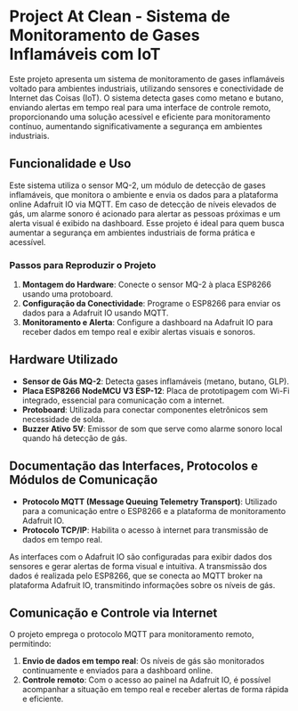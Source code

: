 # Project At Clean - Sistema de Monitoramento de Gases Inflamáveis com IoT

Este projeto apresenta um sistema de monitoramento de gases inflamáveis voltado para ambientes industriais, utilizando sensores e conectividade de Internet das Coisas (IoT). O sistema detecta gases como metano e butano, enviando alertas em tempo real para uma interface de controle remoto, proporcionando uma solução acessível e eficiente para monitoramento contínuo, aumentando significativamente a segurança em ambientes industriais.

## Funcionalidade e Uso

Este sistema utiliza o sensor MQ-2, um módulo de detecção de gases inflamáveis, que monitora o ambiente e envia os dados para a plataforma online Adafruit IO via MQTT. Em caso de detecção de níveis elevados de gás, um alarme sonoro é acionado para alertar as pessoas próximas e um alerta visual é exibido na dashboard. Esse projeto é ideal para quem busca aumentar a segurança em ambientes industriais de forma prática e acessível.

### Passos para Reproduzir o Projeto

1. **Montagem do Hardware**: Conecte o sensor MQ-2 à placa ESP8266 usando uma protoboard.
2. **Configuração da Conectividade**: Programe o ESP8266 para enviar os dados para a Adafruit IO usando MQTT.
3. **Monitoramento e Alerta**: Configure a dashboard na Adafruit IO para receber dados em tempo real e exibir alertas visuais e sonoros.

## Hardware Utilizado

- **Sensor de Gás MQ-2**: Detecta gases inflamáveis (metano, butano, GLP).
- **Placa ESP8266 NodeMCU V3 ESP-12**: Placa de prototipagem com Wi-Fi integrado, essencial para comunicação com a internet.
- **Protoboard**: Utilizada para conectar componentes eletrônicos sem necessidade de solda.
- **Buzzer Ativo 5V**: Emissor de som que serve como alarme sonoro local quando há detecção de gás.

## Documentação das Interfaces, Protocolos e Módulos de Comunicação

- **Protocolo MQTT (Message Queuing Telemetry Transport)**: Utilizado para a comunicação entre o ESP8266 e a plataforma de monitoramento Adafruit IO.
- **Protocolo TCP/IP**: Habilita o acesso à internet para transmissão de dados em tempo real.

As interfaces com o Adafruit IO são configuradas para exibir dados dos sensores e gerar alertas de forma visual e intuitiva. A transmissão dos dados é realizada pelo ESP8266, que se conecta ao MQTT broker na plataforma Adafruit IO, transmitindo informações sobre os níveis de gás.

## Comunicação e Controle via Internet

O projeto emprega o protocolo MQTT para monitoramento remoto, permitindo:

1. **Envio de dados em tempo real**: Os níveis de gás são monitorados continuamente e enviados para a dashboard online.
2. **Controle remoto**: Com o acesso ao painel na Adafruit IO, é possível acompanhar a situação em tempo real e receber alertas de forma rápida e eficiente.

